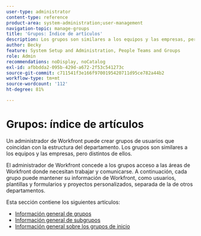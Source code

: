```yaml
---
user-type: administrator
content-type: reference
product-area: system-administration;user-management
navigation-topic: manage-groups
title: 'Grupos: Índice de artículos'
description: Los grupos son similares a los equipos y las empresas, pero distintos de ellos. El administrador de Workfront concede a los grupos acceso a las áreas de Workfront donde necesitan trabajar y comunicarse.
author: Becky
feature: System Setup and Administration, People Teams and Groups
role: Admin
recommendations: noDisplay, noCatalog
exl-id: afbbdda2-095b-429d-a672-2f53c541273c
source-git-commit: c711541f3e166f9700195420711d95ce782a44b2
workflow-type: tm+mt
source-wordcount: '112'
ht-degree: 81%

---
```


# Grupos: índice de artículos

Un administrador de Workfront puede crear grupos de usuarios que coincidan con la estructura del departamento. Los grupos son similares a los equipos y las empresas, pero distintos de ellos.

El administrador de Workfront concede a los grupos acceso a las áreas de Workfront donde necesitan trabajar y comunicarse. A continuación, cada grupo puede mantener su información de Workfront, como usuarios, plantillas y formularios y proyectos personalizados, separada de la de otros departamentos.

Esta sección contiene los siguientes artículos:

* [Información general de grupos](../../../administration-and-setup/manage-groups/groups-overview/groups.md)
* [Información general de subgrupos](../../../administration-and-setup/manage-groups/groups-overview/subgroups.md)
* [Información general sobre los grupos de inicio](../../../administration-and-setup/manage-groups/groups-overview/home-groups.md)
